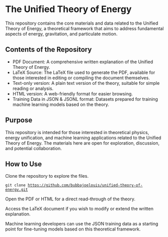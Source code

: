 <H1>The Unified Theory of Energy</H1>

This repository contains the core materials and data related to the Unified Theory of Energy, a theoretical framework that aims to address fundamental aspects of energy, gravitation, and particulate motion.

<h2>Contents of the Repository</h2>

* PDF Document: A comprehensive written explanation of the Unified Theory of Energy.
* LaTeX Source: The LaTeX file used to generate the PDF, available for those interested in editing or compiling the document themselves.
* Text-only version: A plain text version of the theory, suitable for simple reading or analysis.
* HTML version: A web-friendly format for easier browsing.
* Training Data in JSON & JSONL format: Datasets prepared for training machine learning models based on the theory.

<h2>Purpose</h2>

This repository is intended for those interested in theoretical physics, energy unification, and machine learning applications related to the Unified Theory of Energy. The materials here are open for exploration, discussion, and potential collaboration.

<h2>How to Use</h2>  

Clone the repository to explore the files.

<code>git clone https://github.com/bubbajoelouis/unified-theory-of-energy.git</code>

Open the PDF or HTML for a direct read-through of the theory.

Access the LaTeX document if you wish to modify or extend the written explanation.

Machine learning developers can use the JSON training data as a starting point for fine-tuning models based on this theoretical framework.

